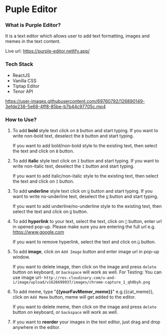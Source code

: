 
# Puple Editor

### What is Purple Editor?

It is a text editor which allows user to add text formatting, images and memes in the text content.

Live url: https://purple-editor.netlify.app/

### Tech Stack

* ReactJS
* Vanilla CSS
* Tiptap Editor
* Tenor API


https://user-images.githubusercontent.com/69760792/126890149-3efde238-5e68-4ff8-85be-b7b44c97705c.mp4

### How to Use?

1. To add **bold** style text click on `B` button and start typing. If you want to write non-bold text, deselect the `B` button and start typing.

   If you want to add bold/non-bold style to the existing text, then select the text and click on `B` button.

1. To add **italic** style text click on `I` button and start typing. If you want to write non-italic text, deselect the `I` button and start typing.

   If you want to add italic/non-italic style to the existing text, then select the text and click on `I` button.

1. To add **underline** style text click on <u>`U`</u> button and start typing. If you want to write no-underline text, deselect the <u>`U`</u> button and start typing.

   If you want to add underline/no-underline style to the existing text, then select the text and click on <u>`U`</u> button.

1. To add **hyperlink** to your text, select the text, click on `🔗` button, enter url in opened pop-up. Please make sure you are entering the full url e.g. https://www.google.com

   If you want to remove hyperlink, select the text and click on ~~`🔗`~~ button.

1. To add **image**, click on `Add Image` button and enter image url in pop-up window.

   If you want to delete image, then click on the image and press `delete` button on keyboard, or `backspace` will work as well.
   For Testing: You can use image url- `http://res.cloudinary.com/u-and-i/image/upload/v1626699937/images/chrome-capture_1_qh0byh.png`

1. To add meme, type "**{{yourFavMemer_meme}}**" e.g.{{cat_meme}}, click on `Add Meme` button, meme will get added to the editor.

   If you want to delete meme, then click on the image and press `delete` button on keyboard, or `backspace` will work as well.

1. If you want to **reorder** your images in the text editor, just drag and drop anywhere in the editor.

